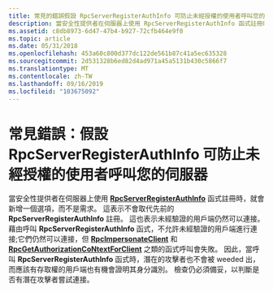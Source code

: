 ```yaml
---
title: 常見的錯誤假設 RpcServerRegisterAuthInfo 可防止未經授權的使用者呼叫您的伺服器
description: 當安全性提供者在伺服器上使用 RpcServerRegisterAuthInfo 函式註冊時，就會新增一個選項，而不是需求。
ms.assetid: c8db8973-6d47-47b4-b927-72cfb464e9f0
ms.topic: article
ms.date: 05/31/2018
ms.openlocfilehash: 453a60c800d377dc122de561b87c41a5ec635328
ms.sourcegitcommit: 2d531328b6ed82d4ad971a45a5131b430c5866f7
ms.translationtype: MT
ms.contentlocale: zh-TW
ms.lasthandoff: 09/16/2019
ms.locfileid: "103675092"
---
```

# <a name="common-mistake-assuming-rpcserverregisterauthinfo-prevents-unauthorized-users-from-calling-your-server"></a>常見錯誤：假設 RpcServerRegisterAuthInfo 可防止未經授權的使用者呼叫您的伺服器

當安全性提供者在伺服器上使用 [**RpcServerRegisterAuthInfo**](/windows/desktop/api/Rpcdce/nf-rpcdce-rpcserverregisterauthinfo) 函式註冊時，就會新增一個選項，而不是需求。 這表示不會取代先前的 **RpcServerRegisterAuthInfo** 註冊。 這也表示未經驗證的用戶端仍然可以連接。 藉由呼叫 **RpcServerRegisterAuthInfo** 函式，不允許未經驗證的用戶端進行連接;它們仍然可以連接，但 [**RpcImpersonateClient**](/windows/desktop/api/Rpcdce/nf-rpcdce-rpcimpersonateclient) 和 [**RpcGetAuthorizationCoNtextForClient**](/windows/desktop/api/Rpcasync/nf-rpcasync-rpcgetauthorizationcontextforclient) 之類的函式呼叫會失敗。 因此，當呼叫 **RpcServerRegisterAuthInfo** 函式時，潛在的攻擊者也不會被 weeded 出，而應該有存取權的用戶端也有機會證明其身分識別。 檢查仍必須備妥，以判斷是否有潛在攻擊者嘗試連接。

 

 




